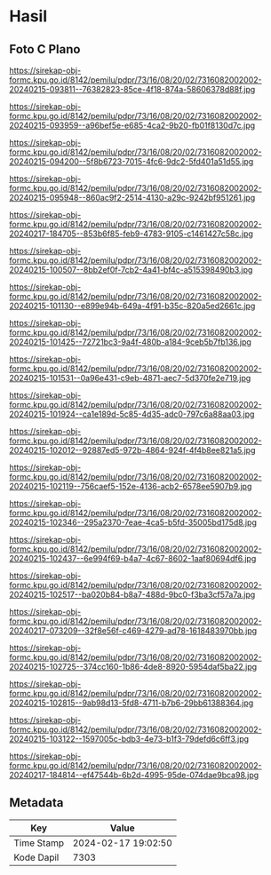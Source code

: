 # Hasil

## Foto C Plano

https://sirekap-obj-formc.kpu.go.id/8142/pemilu/pdpr/73/16/08/20/02/7316082002002-20240215-093811--76382823-85ce-4f18-874a-58606378d88f.jpg

https://sirekap-obj-formc.kpu.go.id/8142/pemilu/pdpr/73/16/08/20/02/7316082002002-20240215-093959--a96bef5e-e685-4ca2-9b20-fb01f8130d7c.jpg

https://sirekap-obj-formc.kpu.go.id/8142/pemilu/pdpr/73/16/08/20/02/7316082002002-20240215-094200--5f8b6723-7015-4fc6-9dc2-5fd401a51d55.jpg

https://sirekap-obj-formc.kpu.go.id/8142/pemilu/pdpr/73/16/08/20/02/7316082002002-20240215-095948--860ac9f2-2514-4130-a29c-9242bf951261.jpg

https://sirekap-obj-formc.kpu.go.id/8142/pemilu/pdpr/73/16/08/20/02/7316082002002-20240217-184705--853b6f85-feb9-4783-9105-c1461427c58c.jpg

https://sirekap-obj-formc.kpu.go.id/8142/pemilu/pdpr/73/16/08/20/02/7316082002002-20240215-100507--8bb2ef0f-7cb2-4a41-bf4c-a515398490b3.jpg

https://sirekap-obj-formc.kpu.go.id/8142/pemilu/pdpr/73/16/08/20/02/7316082002002-20240215-101130--e899e94b-649a-4f91-b35c-820a5ed2661c.jpg

https://sirekap-obj-formc.kpu.go.id/8142/pemilu/pdpr/73/16/08/20/02/7316082002002-20240215-101425--72721bc3-9a4f-480b-a184-9ceb5b7fb136.jpg

https://sirekap-obj-formc.kpu.go.id/8142/pemilu/pdpr/73/16/08/20/02/7316082002002-20240215-101531--0a96e431-c9eb-4871-aec7-5d370fe2e719.jpg

https://sirekap-obj-formc.kpu.go.id/8142/pemilu/pdpr/73/16/08/20/02/7316082002002-20240215-101924--ca1e189d-5c85-4d35-adc0-797c6a88aa03.jpg

https://sirekap-obj-formc.kpu.go.id/8142/pemilu/pdpr/73/16/08/20/02/7316082002002-20240215-102012--92887ed5-972b-4864-924f-4f4b8ee821a5.jpg

https://sirekap-obj-formc.kpu.go.id/8142/pemilu/pdpr/73/16/08/20/02/7316082002002-20240215-102119--756caef5-152e-4136-acb2-6578ee5907b9.jpg

https://sirekap-obj-formc.kpu.go.id/8142/pemilu/pdpr/73/16/08/20/02/7316082002002-20240215-102346--295a2370-7eae-4ca5-b5fd-35005bd175d8.jpg

https://sirekap-obj-formc.kpu.go.id/8142/pemilu/pdpr/73/16/08/20/02/7316082002002-20240215-102437--6e994f69-b4a7-4c67-8602-1aaf80694df6.jpg

https://sirekap-obj-formc.kpu.go.id/8142/pemilu/pdpr/73/16/08/20/02/7316082002002-20240215-102517--ba020b84-b8a7-488d-9bc0-f3ba3cf57a7a.jpg

https://sirekap-obj-formc.kpu.go.id/8142/pemilu/pdpr/73/16/08/20/02/7316082002002-20240217-073209--32f8e56f-c469-4279-ad78-1618483970bb.jpg

https://sirekap-obj-formc.kpu.go.id/8142/pemilu/pdpr/73/16/08/20/02/7316082002002-20240215-102725--374cc160-1b86-4de8-8920-5954daf5ba22.jpg

https://sirekap-obj-formc.kpu.go.id/8142/pemilu/pdpr/73/16/08/20/02/7316082002002-20240215-102815--9ab98d13-5fd8-4711-b7b6-29bb61388364.jpg

https://sirekap-obj-formc.kpu.go.id/8142/pemilu/pdpr/73/16/08/20/02/7316082002002-20240215-103122--1597005c-bdb3-4e73-b1f3-79defd6c6ff3.jpg

https://sirekap-obj-formc.kpu.go.id/8142/pemilu/pdpr/73/16/08/20/02/7316082002002-20240217-184814--ef47544b-6b2d-4995-95de-074dae9bca98.jpg


## Metadata

| Key        | Value               |
| ---------- | ------------------- |
| Time Stamp | 2024-02-17 19:02:50 |
| Kode Dapil | 7303                |




